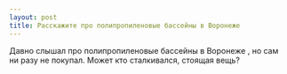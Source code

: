 ```yaml
---
layout: post 
title: Расскажите про полипропиленовые бассейны в Воронеже 
--- 
```

Давно слышал про полипропиленовые бассейны в Воронеже , но сам ни разу не покупал. Может кто сталкивался, стоящая вещь?